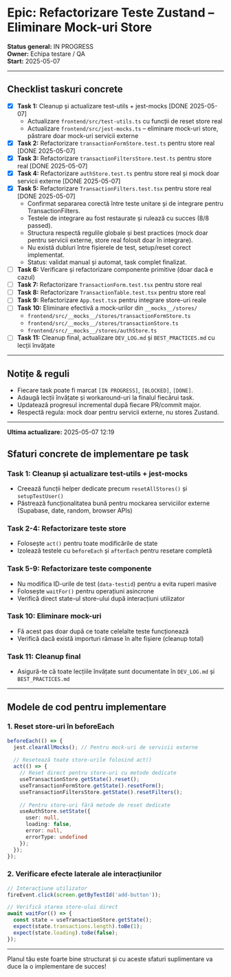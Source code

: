 # Epic: Refactorizare Teste Zustand – Eliminare Mock-uri Store

**Status general:** IN PROGRESS  
**Owner:** Echipa testare / QA  
**Start:** 2025-05-07

---

## Checklist taskuri concrete

- [x] **Task 1:** Cleanup și actualizare test-utils + jest-mocks [DONE 2025-05-07]
    - Actualizare `frontend/src/test-utils.ts` cu funcții de reset store real
    - Actualizare `frontend/src/jest-mocks.ts` – eliminare mock-uri store, păstrare doar mock-uri servicii externe
- [x] **Task 2:** Refactorizare `transactionFormStore.test.ts` pentru store real [DONE 2025-05-07]
- [x] **Task 3:** Refactorizare `transactionFiltersStore.test.ts` pentru store real [DONE 2025-05-07]
- [x] **Task 4:** Refactorizare `authStore.test.ts` pentru store real și mock doar servicii externe [DONE 2025-05-07]
- [x] **Task 5:** Refactorizare `TransactionFilters.test.tsx` pentru store real [DONE 2025-05-07]
    - Confirmat separarea corectă între teste unitare și de integrare pentru TransactionFilters.
    - Testele de integrare au fost restaurate și rulează cu succes (8/8 passed).
    - Structura respectă regulile globale și best practices (mock doar pentru servicii externe, store real folosit doar în integrare).
    - Nu există dubluri între fișierele de test, setup/reset corect implementat.
    - Status: validat manual și automat, task complet finalizat.
- [ ] **Task 6:** Verificare și refactorizare componente primitive (doar dacă e cazul)
- [ ] **Task 7:** Refactorizare `TransactionForm.test.tsx` pentru store real
- [ ] **Task 8:** Refactorizare `TransactionTable.test.tsx` pentru store real
- [ ] **Task 9:** Refactorizare `App.test.tsx` pentru integrare store-uri reale
- [ ] **Task 10:** Eliminare efectivă a mock-urilor din `__mocks__/stores/`
    - `frontend/src/__mocks__/stores/transactionFormStore.ts`
    - `frontend/src/__mocks__/stores/transactionStore.ts`
    - `frontend/src/__mocks__/stores/authStore.ts`
- [ ] **Task 11:** Cleanup final, actualizare `DEV_LOG.md` și `BEST_PRACTICES.md` cu lecții învățate

---

## Notițe & reguli
- Fiecare task poate fi marcat `[IN PROGRESS]`, `[BLOCKED]`, `[DONE]`.
- Adaugă lecții învățate și workaround-uri la finalul fiecărui task.
- Updatează progresul incremental după fiecare PR/commit major.
- Respectă regula: mock doar pentru servicii externe, nu stores Zustand.

---

**Ultima actualizare:** 2025-05-07 12:19


## Sfaturi concrete de implementare pe task

### Task 1: Cleanup și actualizare test-utils + jest-mocks
- Creează funcții helper dedicate precum `resetAllStores()` și `setupTestUser()`
- Păstrează funcționalitatea bună pentru mockarea serviciilor externe (Supabase, date, random, browser APIs)

### Task 2-4: Refactorizare teste store
- Folosește `act()` pentru toate modificările de state
- Izolează testele cu `beforeEach` și `afterEach` pentru resetare completă

### Task 5-9: Refactorizare teste componente
- Nu modifica ID-urile de test (`data-testid`) pentru a evita ruperi masive
- Folosește `waitFor()` pentru operațiuni asincrone
- Verifică direct state-ul store-ului după interacțiuni utilizator

### Task 10: Eliminare mock-uri
- Fă acest pas doar după ce toate celelalte teste funcționează
- Verifică dacă există importuri rămase în alte fișiere (cleanup total)

### Task 11: Cleanup final
- Asigură-te că toate lecțiile învățate sunt documentate în `DEV_LOG.md` și `BEST_PRACTICES.md`

---

## Modele de cod pentru implementare

### 1. Reset store-uri în beforeEach
```typescript
beforeEach(() => {
  jest.clearAllMocks(); // Pentru mock-uri de servicii externe
  
  // Resetează toate store-urile folosind act()
  act(() => {
    // Reset direct pentru store-uri cu metode dedicate
    useTransactionStore.getState().reset();
    useTransactionFormStore.getState().resetForm();
    useTransactionFiltersStore.getState().resetFilters();
    
    // Pentru store-uri fără metode de reset dedicate
    useAuthStore.setState({
      user: null,
      loading: false, 
      error: null,
      errorType: undefined
    });
  });
});
```

### 2. Verificare efecte laterale ale interacțiunilor
```typescript
// Interacțiune utilizator
fireEvent.click(screen.getByTestId('add-button'));

// Verifică starea store-ului direct
await waitFor(() => {
  const state = useTransactionStore.getState();
  expect(state.transactions.length).toBe(1);
  expect(state.loading).toBe(false);
});
```

---

Planul tău este foarte bine structurat și cu aceste sfaturi suplimentare va duce la o implementare de succes!
